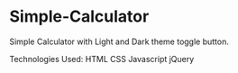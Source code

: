 # Simple-Calculator
Simple Calculator with Light and Dark theme toggle button.

Technologies Used: 
HTML
CSS
Javascript
jQuery
